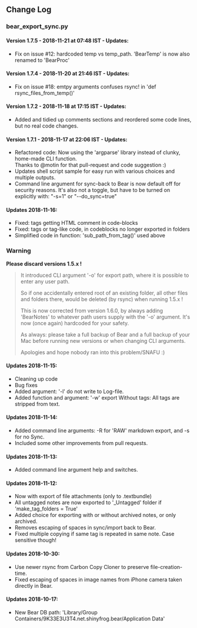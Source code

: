## Change Log

### bear_export_sync.py

#### Version 1.7.5 - 2018-11-21 at 07:48 IST - Updates:
- Fix on issue #12: hardcoded temp vs temp_path. 'BearTemp' is now also renamed to 'BearProc' 

#### Version 1.7.4 - 2018-11-20 at 21:46 IST - Updates:
- Fix on issue #18: emtpy arguments confuses rsync! in 'def rsync_files_from_temp()'

#### Version 1.7.2 - 2018-11-18 at 17:15 IST - Updates:
- Added and tidied up comments sections and reordered some code lines, but no real code changes.

#### Version 1.7.1 - 2018-11-17 at 22:06 IST - Updates:
- Refactored code: Now using the 'argparse' library instead of clunky, home-made CLI function.  
Thanks to @motin for that pull-request and code suggestion :)
- Updates shell script sample for easy run with various choices and multiple outputs.
- Command line argument for sync-back to Bear is now default off for security reasons. 
  It's also not a toggle, but have to be turned on explicitly with: "-s=1" or "--do_sync=true"

#### Updates 2018-11-16:
- Fixed: tags getting HTML comment in code-blocks
- Fixed: tags or tag-like code, in codeblocks no longer exported in folders
- Simplified code in function: 'sub_path_from_tag()' used above

### Warning

**Please discard versions 1.5.x !**

> It introduced CLI argument '-o' for export path, where it is possible to enter any user path. 
> 
> So if one accidentally entered root of an existing folder, all other files and folders there, would be deleted (by rsync) when running 1.5.x !
> 
> This is now corrected from version 1.6.0, by always adding 'BearNotes' to whatever path users supply with the '-o' argument. It's now (once again) hardcoded for your safety.
> 
> As always: please take a full backup of Bear and a full backup of your Mac before running new versions or when changing CLI arguments. 
> 
> Apologies and hope nobody ran into this problem/SNAFU :)

#### Updates 2018-11-15:
- Cleaning up code
- Bug fixes
- Added argument: '-l' do not write to Log-file.
- Added function and argument: '-w' export Without tags: All tags are stripped from text.

#### Updates 2018-11-14:
- Added command line arguments: -R for 'RAW' markdown export, and -s for no Sync.
- Included some other improvements from pull requests.

#### Updates 2018-11-13:
- Added command line argument help and switches.

#### Updates 2018-11-12:
- Now with export of file attachments (only to .textbundle)
- All untagged notes are now exported to '_Untagged' folder if 'make_tag_folders = True'
- Added choice for exporting with or without archived notes, or only archived. 
- Removes escaping of spaces in sync/import back to Bear.
- Fixed multiple copying if same tag is repeated in same note. Case sensitive though!

#### Updates 2018-10-30:
- Use newer rsync from Carbon Copy Cloner to preserve file-creation-time.
- Fixed escaping of spaces in image names from iPhone camera taken directly in Bear.

#### Updates 2018-10-17:
- New Bear DB path: 'Library/Group Containers/9K33E3U3T4.net.shinyfrog.bear/Application Data'